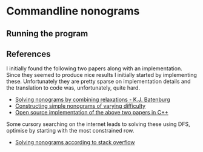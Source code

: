 # Commandline nonograms

## Running the program

## References

I initially found the following two papers along with an implementation. Since they seemed to produce nice results I initially started by implementing these. Unfortunately they are pretty sparse on implementation details and the translation to code was, unfortunately, quite hard.

- [Solving nonograms by combining relaxations - K.J. Batenburg](https://homepages.cwi.nl/~kbatenbu/papers/bako_pr_2009.pdf)
- [Constructing simple nonograms of varying difficulty](https://liacs.leidenuniv.nl/~kosterswa/constru.pdf)
- [Open source implementation of the above two papers in C++](https://github.com/attilaszia/nonogram/tree/dca0836629295371b9931d50db48e71771946d13)

Some cursory searching on the internet leads to solving these using DFS, optimise by starting with the most constrained row.

- [Solving nonograms according to stack overflow](https://stackoverflow.com/questions/813366/solving-nonograms-picross)

